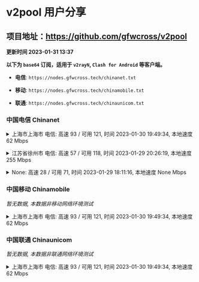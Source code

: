 # v2pool 用户分享
## 项目地址：<https://github.com/gfwcross/v2pool>
**更新时间 2023-01-31 13:37**


**以下为 `base64` 订阅，适用于 `v2rayN`, `Clash for Android` 等客户端。**

- **电信**: `https://nodes.gfwcross.tech/chinanet.txt`

- **移动**: `https://nodes.gfwcross.tech/chinamobile.txt`

- **联通**: `https://nodes.gfwcross.tech/chinaunicom.txt`


### 中国电信 Chinanet
<details><summary>上海市上海市 电信: 高速 93 / 可用 121, 时间 2023-01-30 19:49:34, 本地速度 62 Mbps</summary><p>可用节点订阅：https://transfer.sh/DURcjN/running.txt<br>高速节点订阅：https://transfer.sh/3dhjiA/good.txt<br>低延迟节点订阅：https://transfer.sh/ewE8hv/low_delay.txt</p></details>
<p></p><details><summary>江苏省徐州市 电信: 高速 57 / 可用 118, 时间 2023-01-29 20:26:19, 本地速度 255 Mbps</summary><p>可用节点订阅：https://transfer.sh/gyyGLM/running.txt<br>高速节点订阅：https://transfer.sh/1hLGqX/good.txt<br>低延迟节点订阅：https://transfer.sh/CWifsx/low_delay.txt</p></details>
<p></p><details><summary>None: 高速 28 / 可用 71, 时间 2023-01-29 18:11:16, 本地速度 None Mbps</summary><p>可用节点订阅：https://transfer.sh/k6JOvn/running.txt<br>高速节点订阅：https://transfer.sh/4zaUR4/good.txt<br>低延迟节点订阅：https://transfer.sh/aCBOgW/low_delay.txt</p></details>
<p></p>

### 中国移动 Chinamobile
<i>暂无数据, 本数据非移动网络环境测试</i>
<details><summary>上海市上海市 电信: 高速 93 / 可用 121, 时间 2023-01-30 19:49:34, 本地速度 62 Mbps</summary><p>可用节点订阅：https://transfer.sh/DURcjN/running.txt<br>高速节点订阅：https://transfer.sh/3dhjiA/good.txt<br>低延迟节点订阅：https://transfer.sh/ewE8hv/low_delay.txt</p></details>
<p></p>

### 中国联通 Chinaunicom
<i>暂无数据, 本数据非联通网络环境测试</i>
<details><summary>上海市上海市 电信: 高速 93 / 可用 121, 时间 2023-01-30 19:49:34, 本地速度 62 Mbps</summary><p>可用节点订阅：https://transfer.sh/DURcjN/running.txt<br>高速节点订阅：https://transfer.sh/3dhjiA/good.txt<br>低延迟节点订阅：https://transfer.sh/ewE8hv/low_delay.txt</p></details>
<p></p>